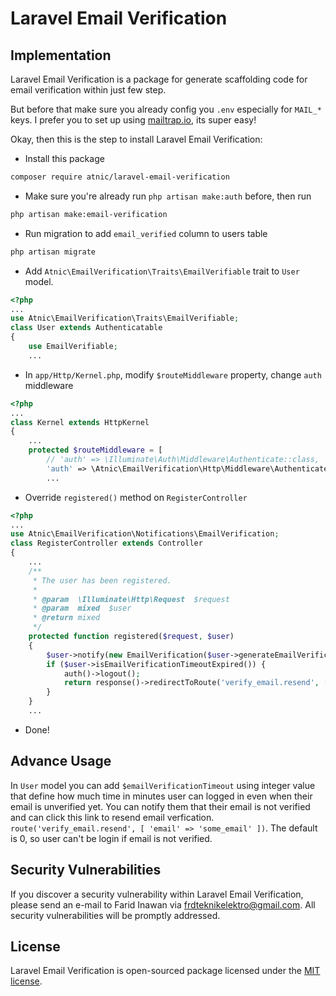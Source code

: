 # Laravel Email Verification

## Implementation

Laravel Email Verification is a package for generate scaffolding code for email verification within just few step.

But before that make sure you already config you `.env` especially for `MAIL_*` keys. I prefer you to set up using [mailtrap.io](http://mailtrap.io), its super easy!

Okay, then this is the step to install Laravel Email Verification:

- Install this package
```bash
composer require atnic/laravel-email-verification
```

- Make sure you're already run `php artisan make:auth` before, then run
```bash
php artisan make:email-verification
```

- Run migration to add `email_verified` column to users table
```bash
php artisan migrate
```

- Add `Atnic\EmailVerification\Traits\EmailVerifiable` trait to `User` model.
```php
<?php
...
use Atnic\EmailVerification\Traits\EmailVerifiable;
class User extends Authenticatable
{
    use EmailVerifiable;
    ...
```

- In `app/Http/Kernel.php`, modify `$routeMiddleware` property, change `auth` middleware
```php
<?php
...
class Kernel extends HttpKernel
{
    ...
    protected $routeMiddleware = [
        // 'auth' => \Illuminate\Auth\Middleware\Authenticate::class,
        'auth' => \Atnic\EmailVerification\Http\Middleware\Authenticate::class,
        ...
```

- Override `registered()` method on `RegisterController`
```php
<?php
...
use Atnic\EmailVerification\Notifications\EmailVerification;
class RegisterController extends Controller
{
    ...
    /**
     * The user has been registered.
     *
     * @param  \Illuminate\Http\Request  $request
     * @param  mixed  $user
     * @return mixed
     */
    protected function registered($request, $user)
    {
        $user->notify(new EmailVerification($user->generateEmailVerificationUrl()));
        if ($user->isEmailVerificationTimeoutExpired()) {
            auth()->logout();
            return response()->redirectToRoute('verify_email.resend', [ 'email' => $user->email ])->with('status', __('email-verification::verify_email.link_sent'));
        }
    }
    ...
```

- Done!

## Advance Usage

In `User` model you can add `$emailVerificationTimeout` using integer value that define how much time in minutes user can logged in even when their email is unverified yet. You can notify them that their email is not verified and can click this link to resend email verfication. `route('verify_email.resend', [ 'email' => 'some_email' ])`. The default is 0, so user can't be login if email is not verified.

## Security Vulnerabilities

If you discover a security vulnerability within Laravel Email Verification, please send an e-mail to Farid Inawan via [frdteknikelektro@gmail.com](mailto:frdteknikelektro@gmail.com). All security vulnerabilities will be promptly addressed.

## License

Laravel Email Verification is open-sourced package licensed under the [MIT license](https://opensource.org/licenses/MIT).
